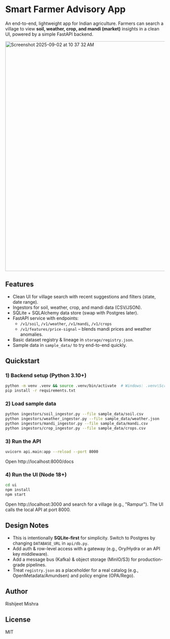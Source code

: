 # Smart Farmer Advisory App

An end-to-end, lightweight app for Indian agriculture. Farmers can search a village to view **soil, weather, crop, and mandi (market)** insights in a clean UI, powered by a simple FastAPI backend.

<img width="1280" height="725" alt="Screenshot 2025-09-02 at 10 37 32 AM" src="https://github.com/user-attachments/assets/7c7244f9-b1c7-45ba-8f38-5ed256ea46e7" />


## Features
- Clean UI for village search with recent suggestions and filters (state, date range).
- Ingestors for soil, weather, crop, and mandi data (CSV/JSON).
- SQLite + SQLAlchemy data store (swap with Postgres later).
- FastAPI service with endpoints:
  - `/v1/soil`, `/v1/weather`, `/v1/mandi`, `/v1/crops`
  - `/v1/features/price-signal` – blends mandi prices and weather anomalies.
- Basic dataset registry & lineage in `storage/registry.json`.
- Sample data in `sample_data/` to try end-to-end quickly.

## Quickstart

### 1) Backend setup (Python 3.10+)
```bash
python -m venv .venv && source .venv/bin/activate  # Windows: .venv\Scripts\activate
pip install -r requirements.txt
```

### 2) Load sample data
```bash
python ingestors/soil_ingestor.py --file sample_data/soil.csv
python ingestors/weather_ingestor.py --file sample_data/weather.json
python ingestors/mandi_ingestor.py --file sample_data/mandi.csv
python ingestors/crop_ingestor.py --file sample_data/crops.csv
```

### 3) Run the API
```bash
uvicorn api.main:app --reload --port 8000
```

Open http://localhost:8000/docs

### 4) Run the UI (Node 18+)
```bash
cd ui
npm install
npm start
```

Open http://localhost:3000 and search for a village (e.g., "Rampur"). The UI calls the local API at port 8000.

## Design Notes
- This is intentionally **SQLite-first** for simplicity. Switch to Postgres by changing `DATABASE_URL` in `api/db.py`.
- Add auth & row-level access with a gateway (e.g., Ory/Hydra or an API key middleware).
- Add a message bus (Kafka) & object storage (MinIO/S3) for production-grade pipelines.
- Treat `registry.json` as a placeholder for a real catalog (e.g., OpenMetadata/Amundsen) and policy engine (OPA/Rego).

## Author
Rishijeet Mishra

## License
MIT

